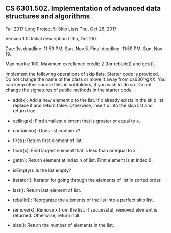 ## CS 6301.502. Implementation of advanced data structures and algorithms

Fall 2017
Long Project 5: Skip Lists
Thu, Oct 26, 2017

Version 1.0: Initial description (Thu, Oct 26).

Due: 1st deadline: 11:59 PM, Sun, Nov 5. Final deadline: 11:59 PM, Sun, Nov 19.

Max marks: 100.  Maximum excellence credit: 2 (for rebuild() and get()).

Implement the following operations of skip lists.  Starter code is provided.
Do not change the name of the class or move it away from cs6301/gXX.
You can keep other source files in subfolders, if you wish to do so.
Do not change the signatures of public methods in the starter code.

* add(x): Add a new element x to the list. If x already exists in the
  skip list, replace it and return false.  Otherwise, insert x into the
  skip list and return true.

* ceiling(x): Find smallest element that is greater or equal to x.

* contains(x): Does list contain x?

* first(): Return first element of list.

* floor(x): Find largest element that is less than or equal to x.

* get(n): Return element at index n of list.  First element is at index 0.

* isEmpty(): Is the list empty?

* iterator(): Iterator for going through the elements of list in sorted order.

* last(): Return last element of list.

* rebuild(): Reorganize the elements of the list into a perfect skip list.

* remove(x): Remove x from the list. If successful, removed element is
  returned. Otherwise, return null.

* size(): Return the number of elements in the list.
